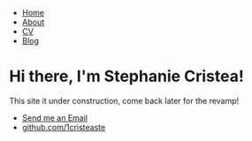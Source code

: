 <html>
	<head>
		<title>Stephanie Cristea, Horrible Cop</title>
	</head>
	<body>
		<nav>
    		<ul>
        		<li><a href="/">Home</a></li>
	        	<li><a href="/about">About</a></li>
        		<li><a href="/cv">CV</a></li>
        		<li><a href="/blog">Blog</a></li>
    		</ul>
		</nav>
		<div class="container">
    		<div class="blurb">
        		<h1>Hi there, I'm Stephanie Cristea!</h1>
				<p>This site it under construction, come back later for the revamp!</p>
    		</div><!-- /.blurb -->
		</div><!-- /.container -->
		<footer>
    		<ul>
        		<li><a href="mailto:stcristea@gmail.com">Send me an Email</a></li>
        		<li><a href="https://github.com/1cristeaste">github.com/1cristeaste</a></li>
			</ul>
		</footer>
	</body>
</html>
